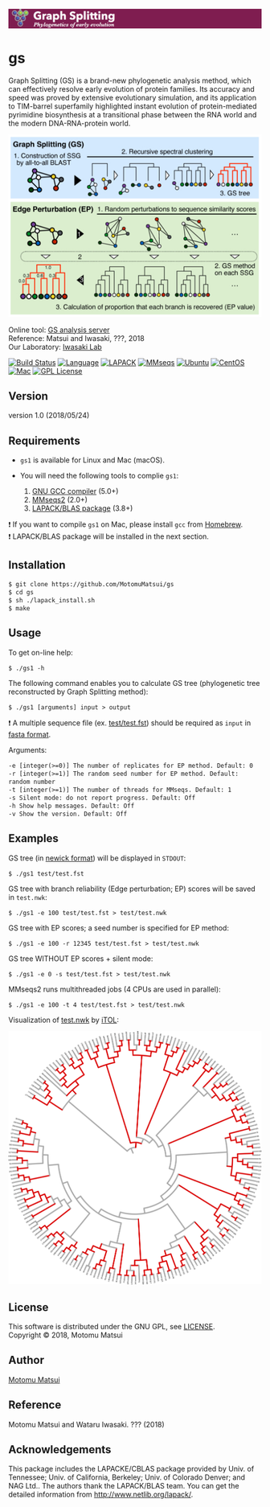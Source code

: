 <p align="center"><img src="https://raw.githubusercontent.com/MotomuMatsui/gs/master/GSbanner.png"></p>  

# gs
Graph Splitting (GS) is a brand-new phylogenetic analysis method, which can effectively resolve early evolution of protein families. Its accuracy and speed was proved by extensive evolutionary simulation, and its application to TIM-barrel superfamily highlighted instant evolution of protein-mediated pyrimidine biosynthesis at a transitional phase between the RNA world and the modern DNA-RNA-protein world.

<p align="center"><img src="https://raw.githubusercontent.com/MotomuMatsui/gs/master/introduction.png"></p>

Online tool: [GS analysis server](http://gs.bs.s.u-tokyo.ac.jp/)  
Reference: Matsui and Iwasaki, ???, 2018  
Our Laboratory: [Iwasaki Lab](http://iwasakilab.bs.s.u-tokyo.ac.jp/eindex.html)  

[![Build Status](https://travis-ci.org/MotomuMatsui/gs.svg?branch=master)](https://travis-ci.org/MotomuMatsui/gs)
[![Language](https://img.shields.io/badge/C%2B%2B-5.0%2B-green.svg)](https://gcc.gnu.org/)
[![LAPACK](https://img.shields.io/badge/LAPACK%2FBLAS-3.8%2B-green.svg)](http://www.netlib.org/lapack/)
[![MMseqs](https://img.shields.io/badge/MMSeqs-2.0%2B-green.svg)](https://github.com/soedinglab/MMseqs2)
[![Ubuntu](https://img.shields.io/badge/Linux-Ubuntu-green.svg)](https://www.ubuntu.com/)
[![CentOS](https://img.shields.io/badge/Linux-CentOS-green.svg)](https://www.centos.org/)
[![Mac](https://img.shields.io/badge/Mac-macOS-green.svg)](https://www.apple.com/macos/)
[![GPL License](https://img.shields.io/badge/license-GPL-blue.svg)](LICENSE)

## Version
version 1.0 (2018/05/24)

## Requirements
- `gs1` is available for Linux and Mac (macOS).

- You will need the following tools to complie `gs1`:
    1. [GNU GCC compiler](https://gcc.gnu.org/) (5.0+)
    1. [MMseqs2](https://github.com/soedinglab/mmseqs2) (2.0+)
    1. [LAPACK/BLAS package](http://www.netlib.org/lapack/) (3.8+)

:exclamation: If you want to compile `gs1` on Mac, please install `gcc` from [Homebrew](https://brew.sh/).  
:exclamation: LAPACK/BLAS package will be installed in the next section.

## Installation

    $ git clone https://github.com/MotomuMatsui/gs
    $ cd gs
    $ sh ./lapack_install.sh
    $ make

## Usage
To get on-line help:

    $ ./gs1 -h
    
The following command enables you to calculate GS tree (phylogenetic tree reconstructed by Graph Splitting method):

    $ ./gs1 [arguments] input > output

:exclamation: A multiple sequence file (ex. [test/test.fst](test/test.fst)) should be required as `input` in [fasta format](https://en.wikipedia.org/wiki/FASTA_format).

Arguments:

    -e [integer(>=0)] The number of replicates for EP method. Default: 0
    -r [integer(>=1)] The random seed number for EP method. Default: random number
    -t [integer(>=1)] The number of threads for MMseqs. Default: 1
    -s Silent mode: do not report progress. Default: Off
    -h Show help messages. Default: Off
    -v Show the version. Default: Off

## Examples
GS tree (in [newick format](https://en.wikipedia.org/wiki/Newick_format)) will be displayed in `STDOUT`:

    $ ./gs1 test/test.fst

GS tree with branch reliability (Edge perturbation; EP) scores will be saved in `test.nwk`:

    $ ./gs1 -e 100 test/test.fst > test/test.nwk

GS tree with EP scores; a seed number is specified for EP method:

    $ ./gs1 -e 100 -r 12345 test/test.fst > test/test.nwk

GS tree WITHOUT EP scores + silent mode:

    $ ./gs1 -e 0 -s test/test.fst > test/test.nwk

MMseqs2 runs multithreaded jobs (4 CPUs are used in parallel):

    $ ./gs1 -e 100 -t 4 test/test.fst > test/test.nwk

Visualization of [test.nwk](test/test.nwk) by [iTOL](https://itol.embl.de/):

<p align="center"><img src="https://raw.githubusercontent.com/MotomuMatsui/gs/master/test/test_iTOL.png"></p>  

## License
This software is distributed under the GNU GPL, see [LICENSE](LICENSE).  
Copyright &copy; 2018, Motomu Matsui

## Author
[Motomu Matsui](https://sites.google.com/site/motomumatsui/)

## Reference
Motomu Matsui and Wataru Iwasaki. ??? (2018)

## Acknowledgements
This package includes the LAPACKE/CBLAS package provided by Univ. of Tennessee; Univ. of California, Berkeley; Univ. of Colorado Denver; and NAG Ltd.. The authors thank the LAPACK/BLAS team. You can get the detailed information from http://www.netlib.org/lapack/.
